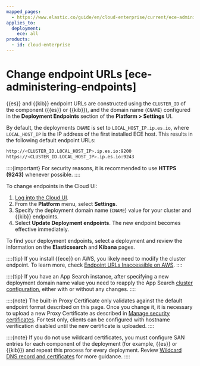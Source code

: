 ```yaml
---
mapped_pages:
  - https://www.elastic.co/guide/en/cloud-enterprise/current/ece-administering-endpoints.html
applies_to:
  deployment:
    ece: all
products:
  - id: cloud-enterprise
---
```


# Change endpoint URLs [ece-administering-endpoints]

{{es}} and {{kib}} endpoint URLs are constructed using the `CLUSTER_ID` of the component ({{es}} or {{kib}}), and the domain name (`CNAME`) configured in the **Deployment Endpoints** section of the **Platform > Settings** UI.

By default, the deployments `CNAME` is set to `LOCAL_HOST_IP.ip.es.io`, where `LOCAL_HOST_IP` is the IP address of the first installed ECE host. This results in the following default endpoint URLs:

```sh
http://<CLUSTER_ID.LOCAL_HOST_IP>.ip.es.io:9200
https://<CLUSTER_ID.LOCAL_HOST_IP>.ip.es.io:9243
```

::::{important}
For security reasons, it is recommended to use **HTTPS (9243)** whenever possible.
::::

To change endpoints in the Cloud UI:

1. [Log into the Cloud UI](log-into-cloud-ui.md).
2. From the **Platform** menu, select **Settings**.
3. Specify the deployment domain name (`CNAME`) value for your cluster and {{kib}} endpoints.
4. Select **Update Deployment endpoints**. The new endpoint becomes effective immediately.

To find your deployment endpoints, select a deployment and review the information on the **Elasticsearch** and **Kibana** pages.

::::{tip}
If you install {{ece}} on AWS, you likely need to modify the cluster endpoint. To learn more, check [Endpoint URLs Inaccessible on AWS](../../../troubleshoot/deployments/cloud-enterprise/common-issues.md#ece-aws-private-ip).
::::

::::{tip}
If you have an App Search instance, after specifying a new deployment domain name value you need to reapply the App Search [cluster configuration](advanced-cluster-configuration.md), either with or without any changes.
::::

::::{note}
The built-in Proxy Certificate only validates against the default endpoint format described on this page. Once you change it, it is necessary to upload a new Proxy Certificate as described in [Manage security certificates](/deploy-manage/security/secure-your-elastic-cloud-enterprise-installation/manage-security-certificates.md). For test only, clients can be configured with hostname verification disabled until the new certificate is uploaded.
::::

::::{note}
If you do not use wildcard certificates, you must configure SAN entries for each component of the deployment (for example, {{es}} or {{kib}}) and repeat this process for every deployment. Review [Wildcard DNS record and certificates](./ece-wildcard-dns.md) for more guidance.
::::